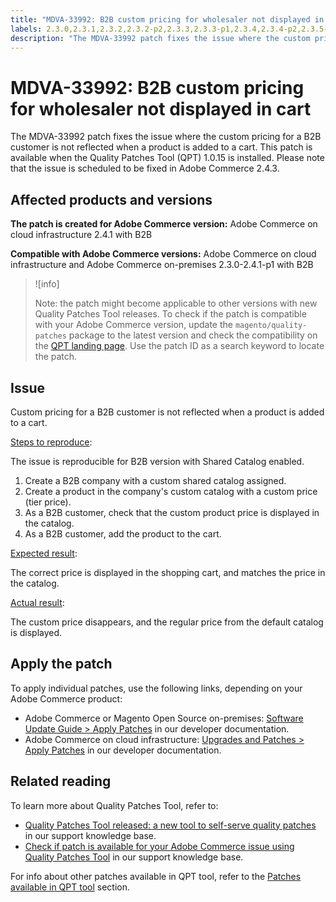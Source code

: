 ```yaml
---
title: "MDVA-33992: B2B custom pricing for wholesaler not displayed in cart"
labels: 2.3.0,2.3.1,2.3.2,2.3.2-p2,2.3.3,2.3.3-p1,2.3.4,2.3.4-p2,2.3.5-p1,2.3.5-p2,2.3.6,2.4.0,2.4.0-p1,2.4.1,2.4.1-p1,B2B,QPT 1.0.15,QPT patches,Magento Commerce,Magento Commerce Cloud,Quality Patches Tool,custom price,support tools,Adobe Commerce,cloud infrastructure,on-premises,quality patches for Adobe Commerce,Magento Open Source
description: "The MDVA-33992 patch fixes the issue where the custom pricing for a B2B customer is not reflected when a product is added to a cart. This patch is available when the Quality Patches Tool (QPT) 1.0.15 is installed. Please note that the issue is scheduled to be fixed in Adobe Commerce 2.4.3."
---
```


# MDVA-33992: B2B custom pricing for wholesaler not displayed in cart

The MDVA-33992 patch fixes the issue where the custom pricing for a B2B customer is not reflected when a product is added to a cart. This patch is available when the Quality Patches Tool (QPT) 1.0.15 is installed. Please note that the issue is scheduled to be fixed in Adobe Commerce 2.4.3.

## Affected products and versions

 **The patch is created for Adobe Commerce version:** Adobe Commerce on cloud infrastructure 2.4.1 with B2B

 **Compatible with Adobe Commerce versions:** Adobe Commerce on cloud infrastructure and Adobe Commerce on-premises 2.3.0-2.4.1-p1 with B2B

>![info]
>
 >Note: the patch might become applicable to other versions with new Quality Patches Tool releases. To check if the patch is compatible with your Adobe Commerce version, update the `magento/quality-patches` package to the latest version and check the compatibility on the [QPT landing page](https://devdocs.magento.com/quality-patches/tool.html#patch-grid). Use the patch ID as a search keyword to locate the patch.

## Issue

Custom pricing for a B2B customer is not reflected when a product is added to a cart.

<ins>Steps to reproduce</ins>:

The issue is reproducible for B2B version with Shared Catalog enabled.

1. Create a B2B company with a custom shared catalog assigned.
1. Create a product in the company's custom catalog with a custom price (tier price).
1. As a B2B customer, check that the custom product price is displayed in the catalog.
1. As a B2B customer, add the product to the cart.

<ins>Expected result</ins>:

The correct price is displayed in the shopping cart, and matches the price in the catalog.

<ins>Actual result</ins>:

The custom price disappears, and the regular price from the default catalog is displayed.

## Apply the patch

To apply individual patches, use the following links, depending on your Adobe Commerce product:

* Adobe Commerce or Magento Open Source on-premises: [Software Update Guide > Apply Patches](https://devdocs.magento.com/guides/v2.4/comp-mgr/patching/mqp.html) in our developer documentation.
* Adobe Commerce on cloud infrastructure: [Upgrades and Patches > Apply Patches](https://devdocs.magento.com/cloud/project/project-patch.html) in our developer documentation.

## Related reading

To learn more about Quality Patches Tool, refer to:

* [Quality Patches Tool released: a new tool to self-serve quality patches](https://support.magento.com/hc/en-us/articles/360047139492) in our support knowledge base.
* [Check if patch is available for your Adobe Commerce issue using Quality Patches Tool](https://support.magento.com/hc/en-us/articles/360047125252) in our support knowledge base.

For info about other patches available in QPT tool, refer to the [Patches available in QPT tool](https://support.magento.com/hc/en-us/sections/360010506631-Patches-available-in-QPT-tool-) section.